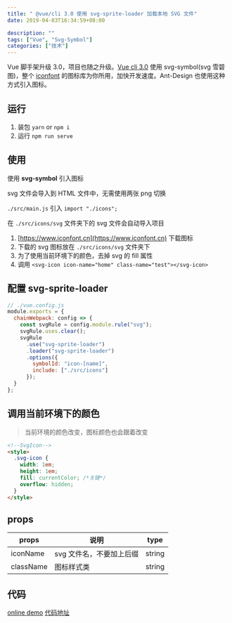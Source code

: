 ```yaml
---
title: " @vue/cli 3.0 使用 svg-sprite-loader 加载本地 SVG 文件"
date: 2019-04-03T16:34:59+08:00

description: ""
tags: ["Vue", "Svg-Symbol"]
categories: ["技术"]
---
```


Vue 脚手架升级 3.0，项目也随之升级。[Vue cli 3.0](https://cli.vuejs.org/) 使用 svg-symbol(svg 雪碧图)，整个 [iconfont](https://www.iconfont.cn) 的图标库为你所用，加快开发速度。Ant-Design 也使用这种方式引入图标。

<!--more-->

## 运行

1. 装包 `yarn` or `npm i`
2. 运行 `npm run serve`

## 使用

使用 **svg-symbol** 引入图标

svg 文件会导入到 HTML 文件中，无需使用两张 png 切换

`./src/main.js` 引入 `import "./icons";`

在 `./src/icons/svg` 文件夹下的 svg 文件会自动导入项目

1. [https://www.iconfont.cn](https://www.iconfont.cn) 下载图标
2. 下载的 svg 图标放在 `./src/icons/svg` 文件夹下
3. 为了使用当前环境下的颜色，去掉 svg 的 fill 属性
4. 调用 `<svg-icon icon-name="home" class-name="test"></svg-icon>`

## 配置 **svg-sprite-loader**

```js
// ./vue.config.js
module.exports = {
  chainWebpack: config => {
    const svgRule = config.module.rule("svg");
    svgRule.uses.clear();
    svgRule
      .use("svg-sprite-loader")
      .loader("svg-sprite-loader")
      .options({
        symbolId: "icon-[name]",
        include: ["./src/icons"]
      });
  }
};
```

## 调用当前环境下的颜色

> 当前环境的颜色改变，图标颜色也会跟着改变

```html
<!--SvgIcon-->
<style>
  .svg-icon {
    width: 1em;
    height: 1em;
    fill: currentColor; /*关键*/
    overflow: hidden;
  }
</style>
```

## props

| props     | 说明                     | type   |
| --------- | ------------------------ | ------ |
| iconName  | svg 文件名，不要加上后缀 | string |
| className | 图标样式类               | string |

## 代码

[online demo](https://nusr.github.io/vue-svg/dist)
[代码地址](https://github.com/nusr/vuecli3.0-svg)

